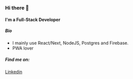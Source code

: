 ### Hi there 👋

#### I'm a Full-Stack Developer

##### Bio

- I mainly use React/Next, NodeJS, Postgres and Firebase.
- PWA lover


##### Find me on:
<a href="https://www.linkedin.com/in/gabrielnbds/" target="_blank">Linkedin</a>
